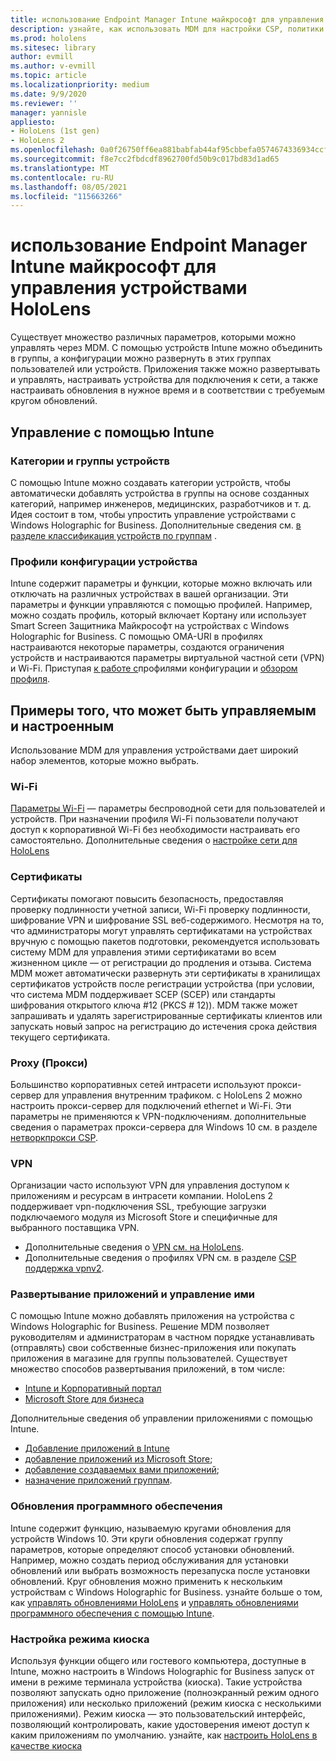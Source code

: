 ```yaml
---
title: использование Endpoint Manager Intune майкрософт для управления устройствами HoloLens
description: узнайте, как использовать MDM для настройки CSP, политики и управления HoloLens устройствами смешанной реальности в масштабе с помощью Intune.
ms.prod: hololens
ms.sitesec: library
author: evmill
ms.author: v-evmill
ms.topic: article
ms.localizationpriority: medium
ms.date: 9/9/2020
ms.reviewer: ''
manager: yannisle
appliesto:
- HoloLens (1st gen)
- HoloLens 2
ms.openlocfilehash: 0a0f26750ff6ea881babfab44af95cbbefa0574674336934ccf1443df1701a96
ms.sourcegitcommit: f8e7cc2fbdcdf8962700fd50b9c017bd83d1ad65
ms.translationtype: MT
ms.contentlocale: ru-RU
ms.lasthandoff: 08/05/2021
ms.locfileid: "115663266"
---
```

# <a name="using-microsofts-endpoint-manager-intune-to-manage-hololens-devices"></a>использование Endpoint Manager Intune майкрософт для управления устройствами HoloLens

Существует множество различных параметров, которыми можно управлять через MDM. С помощью устройств Intune можно объединить в группы, а конфигурации можно развернуть в этих группах пользователей или устройств. Приложения также можно развертывать и управлять, настраивать устройства для подключения к сети, а также настраивать обновления в нужное время и в соответствии с требуемым кругом обновлений. 

## <a name="how-to-manage-via-intune"></a>Управление с помощью Intune

### <a name="device-categories-and-groups"></a>Категории и группы устройств
С помощью Intune можно создавать категории устройств, чтобы автоматически добавлять устройства в группы на основе созданных категорий, например инженеров, медицинских, разработчиков и т. д. Идея состоит в том, чтобы упростить управление устройствами с Windows Holographic for Business.
Дополнительные сведения см. [в разделе классификация устройств по группам](/mem/intune/enrollment/device-group-mapping) .

### <a name="device-configuration-profiles"></a>Профили конфигурации устройства
Intune содержит параметры и функции, которые можно включать или отключать на различных устройствах в вашей организации. Эти параметры и функции управляются с помощью профилей. Например, можно создать профиль, который включает Кортану или использует Smart Screen Защитника Майкрософт на устройствах с Windows Holographic for Business.
C помощью OMA-URI в профилях настраиваются некоторые параметры, создаются ограничения устройств и настраиваются параметры виртуальной частной сети (VPN) и Wi-Fi.
Приступая [к работе с](/mem/intune/configuration/device-profiles)профилями конфигурации и [обзором профиля](/mem/intune/configuration/device-profile-create).

## <a name="examples-of-what-can-be-managed-and-configured"></a>Примеры того, что может быть управляемым и настроенным

Использование MDM для управления устройствами дает широкий набор элементов, которые можно выбрать. 

### <a name="wi-fi"></a>Wi-Fi
[Параметры Wi-Fi](/mem/intune/configuration/wi-fi-settings-configure) — параметры беспроводной сети для пользователей и устройств. При назначении профиля Wi-Fi пользователи получают доступ к корпоративной Wi-Fi без необходимости настраивать его самостоятельно.
Дополнительные сведения о [настройке сети для HoloLens](hololens-commercial-infrastructure.md)

### <a name="certificates"></a>Сертификаты
Сертификаты помогают повысить безопасность, предоставляя проверку подлинности учетной записи, Wi-Fi проверку подлинности, шифрование VPN и шифрование SSL веб-содержимого. Несмотря на то, что администраторы могут управлять сертификатами на устройствах вручную с помощью пакетов подготовки, рекомендуется использовать систему MDM для управления этими сертификатами во всем жизненном цикле — от регистрации до продления и отзыва. Система MDM может автоматически развернуть эти сертификаты в хранилищах сертификатов устройств после регистрации устройства (при условии, что система MDM поддерживает SCEP (SCEP) или стандарты шифрования открытого ключа #12 (PKCS # 12)). MDM также может запрашивать и удалять зарегистрированные сертификаты клиентов или запускать новый запрос на регистрацию до истечения срока действия текущего сертификата. 

### <a name="proxy"></a>Proxy (Прокси)
Большинство корпоративных сетей интрасети используют прокси-сервер для управления внутренним трафиком. с HoloLens 2 можно настроить прокси-сервер для подключений ethernet и Wi-Fi. Эти параметры не применяются к VPN-подключениям. дополнительные сведения о параметрах прокси-сервера для Windows 10 см. в разделе [нетворкпрокси CSP](/windows/client-management/mdm/networkproxy-csp).

### <a name="vpn"></a>VPN
Организации часто используют VPN для управления доступом к приложениям и ресурсам в интрасети компании. HoloLens 2 поддерживает vpn-подключения SSL, требующие загрузки подключаемого модуля из Microsoft Store и специфичные для выбранного поставщика VPN. 
- Дополнительные сведения о [VPN см. на HoloLens](hololens-network.md#vpn).
- Дополнительные сведения о профилях VPN см. в разделе [CSP поддержка vpnv2](/windows/client-management/mdm/vpnv2-csp).

### <a name="deploy-and-manage-apps"></a>Развертывание приложений и управление ими
С помощью Intune можно добавлять приложения на устройства с Windows Holographic for Business. Решение MDM позволяет руководителям и администраторам в частном порядке устанавливать (отправлять) свои собственные бизнес-приложения или покупать приложения в магазине для группы пользователей. Существует множество способов развертывания приложений, в том числе:
-   [Intune и Корпоративный портал]( app-deploy-intune.md)
-   [Microsoft Store для бизнеса]( app-deploy-store-business.md)

Дополнительные сведения об управлении приложениями с помощью Intune.
-   [Добавление приложений в Intune](/mem/intune/apps/apps-add)
-   [добавление приложений из Microsoft Store](/mem/intune/apps/store-apps-windows);
-   [добавление создаваемых вами приложений](/mem/intune/apps/lob-apps-windows);
- [назначение приложений группам](/mem/intune/apps/apps-deploy).

### <a name="software-updates"></a>Обновления программного обеспечения
Intune содержит функцию, называемую кругами обновления для устройств Windows 10. Эти круги обновления содержат группу параметров, которые определяют способ установки обновлений. Например, можно создать период обслуживания для установки обновлений или выбрать возможность перезапуска после установки обновлений. Круг обновления можно применить к нескольким устройствам с Windows Holographic for Business.
узнайте больше о том, как [управлять обновлениями HoloLens](hololens-updates.md) и [управлять обновлениями программного обеспечения с помощью Intune](/mem/intune/protect/windows-update-for-business-configure).

### <a name="configure-kiosk-mode"></a>Настройка режима киоска
Используя функции общего или гостевого компьютера, доступные в Intune, можно настроить в Windows Holographic for Business запуск от имени в режиме терминала устройства (киоска). Такие устройства позволяют запускать одно приложение (полноэкранный режим одного приложения) или несколько приложений (режим киоска с несколькими приложениями). Режим киоска — это пользовательский интерфейс, позволяющий контролировать, какие удостоверения имеют доступ к каким приложениям по умолчанию.
узнайте, как [настроить HoloLens в качестве киоска]( hololens-kiosk.md)

